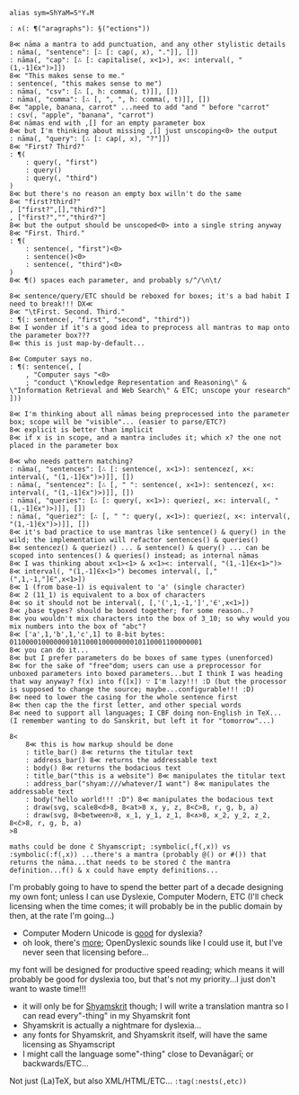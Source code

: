 `alias sym=ShYaM=SᴴYₐM`

	: ∧(: ¶("aragraphs"): §("ections"))

	8≪ nāma a mantra to add punctuation, and any other stylistic details
	: nāma(, "sentence": [∴ [: cap(, x), "."]], [])
	: nāma(, "cap": [∴ [: capitalise(, x<1>), x<: interval(, "(1,-1]∈x")>]])
	8≪ "This makes sense to me."
	: sentence(, "this makes sense to me")
	: nāma(, "csv": [∴ [, h: comma(, t)]], [])
	: nāma(, "comma": [∴ [, ", ", h: comma(, t)]], [])
	8≪ "apple, banana, carrot" ...need to add "and " before "carrot"
	: csv(, "apple", "banana", "carrot")
	8≪ nāmas end with ,[] for an empty parameter box
	8≪ but I'm thinking about missing ,[] just unscoping<0> the output
	: nāma(, "query": [∴ [: cap(, x), "?"]])
	8≪ "First? Third?"
	: ¶(
		: query(, "first")
		: query()
		: query(, "third")
	)
	8≪ but there's no reason an empty box willn't do the same
	8≪ "first?third?"
	, ["first?",[],"third?"]
	, ["first?","","third?"]
	8≪ but the output should be unscoped<0> into a single string anyway
	8≪ "First. Third."	
	: ¶(
		: sentence(, "first")<0>
		: sentence()<0>
		: sentence(, "third")<0>
	)
	8≪ ¶() spaces each parameter, and probably s/^/\n\t/
	
	8≪ sentence/query/ETC should be reboxed for boxes; it's a bad habit I need to break!!! DX≪
	8≪ "\tFirst. Second. Third."
	: ¶(: sentence(, "first", "second", "third"))
	8≪ I wonder if it's a good idea to preprocess all mantras to map onto the parameter box???
	8≪ this is just map-by-default...
	
	8≪ Computer says no.
	: ¶(: sentence(, [
		, "Computer says "<0>
		; "conduct \"Knowledge Representation and Reasoning\" & \"Information Retrieval and Web Search\" & ETC; unscope your research"
	]))
	
	8≪ I'm thinking about all nāmas being preprocessed into the parameter box; scope will be "visible"... (easier to parse/ETC?)
	8≪ explicit is better than implicit
	8≪ if x is in scope, and a mantra includes it; which x? the one not placed in the parameter box

	8≪ who needs pattern matching?
	: nāma(, "sentences": [∴ [: sentence(, x<1>): sentencez(, x<: interval(, "(1,-1]∈x")>)]], [])
	: nāma(, "sentencez": [∴ [, " ": sentence(, x<1>): sentencez(, x<: interval(, "(1,-1]∈x")>)]], [])
	: nāma(, "queries": [∴ [: query(, x<1>): queriez(, x<: interval(, "(1,-1]∈x")>)]], [])
	: nāma(, "queriez": [∴ [, " ": query(, x<1>): queriez(, x<: interval(, "(1,-1]∈x")>)]], [])
	8≪ it's bad practice to use mantras like sentence() & query() in the wild; the implementation will refactor sentences() & queries()
	8≪ sentencez() & queriez() ... & sentence() & query() ... can be scoped into sentences() & queries() instead; as internal nāmas
	8≪ I was thinking about x<1><1> & x<1><: interval(, "(1,-1]∈x<1>")>
	8≪ interval(, "(1,-1]∈x<1>") becomes interval(, [,"(",1,-1,"]∈",x<1>])
	8≪ 1 (from base-1) is equivalent to 'a' (single character)
	8≪ 2 (11_1) is equivalent to a box of characters
	8≪ so it should not be interval(, [,'(',1,-1,']','∈',x<1>])
	8≪ ¿base types? should be boxed together; for some reason..?
	8≪ you wouldn't mix characters into the box of 3_10; so why would you mix numbers into the box of "abc"?
	8≪ ['a',1,'b',1,'c',1] to 8-bit bytes: 011000010000000101100010000000010110001100000001
	8≪ you can do it...
	8≪ but I prefer parameters do be boxes of same types (unenforced)
	8≪ for the sake of "free"dom; users can use a preprocessor for unboxed parameters into boxed parameters...but I think I was heading that way anyway? f(x) into f([x]) ∵ I'm lazy!!! :D (but the processor is supposed to change the source; maybe...configurable!!! :D)
	8≪ need to lower the casing for the whole sentence first
	8≪ then cap the the first letter, and other special words
	8≪ need to support all languages; I CBF doing non-English in TeX... (I remember wanting to do Sanskrit, but left it for "tomorrow"...)

	8<
		8≪ this is how markup should be done
		: title_bar() 8≪ returns the titular text
		: address_bar() 8≪ returns the addressable text
		: body() 8≪ returns the bodacious text
		: title_bar("this is a website") 8≪ manipulates the titular text
		: address_bar("shyam:///whatever/I want") 8≪ manipulates the addressable text
		: body("hello world!!! :D") 8≪ manipulates the bodacious text
		: draw(svg, scale8<d>8, 8<at>8 x, y, z, 8<c̄>8, r, g, b, a)
		: draw(svg, 8<between>8, x_1, y_1, z_1, 8<∧>8, x_2, y_2, z_2, 8<c̄>8, r, g, b, a)
	>8
	
	maths could be done c̄ Shyamscript; :symbolic(,f(,x)) vs :symbolic(:f(,x)) ...there's a mantra (probably @() or #()) that returns the nāma...that needs to be stored c̄ the mantra definition...f() & x could have empty definitions...

I'm probably going to have to spend the better part of a decade designing my own font; unless I can use Dyslexie, Computer Modern, ETC (I'll check licensing when the time comes; it will probably be in the public domain by then, at the rate I'm going...)
* Computer Modern Unicode is [good](http://dyslexiahelp.umich.edu/sites/default/files/good_fonts_for_dyslexia_study.pdf) for dyslexia?
* oh look, there's [more](https://www.designmantic.com/community/dyslexia-friendly-fonts-for-better-learning.php); OpenDyslexic sounds like I could use it, but I've never seen that licensing before...

my font will be designed for productive speed reading; which means it will probably be good for dyslexia too, but that's not my priority...I just don't want to waste time!!!
* it will only be for [Shyamskrit](http://shyam.id.au/cs/) though; I will write a translation mantra so I can read every"-thing" in my Shyamskrit font
* Shyamskrit is actually a nightmare for dyslexia...
* any fonts for Shyamskrit, and Shyamskrit itself, will have the same licensing as Shyamscript
* I might call the language some"-thing" close to Devanāgarī; or backwards/ETC...

Not just (La)TeX, but also XML/HTML/ETC... `:tag(:nests(,etc))`
